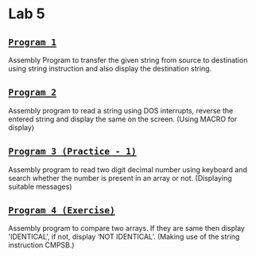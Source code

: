 # Lab 5

## [`Program 1`](L5P1.ASM)

Assembly Program to transfer the given string from source to destination using string instruction and also display the destination string.

## [`Program 2`](L5P2.ASM)

Assembly program to read a string using DOS interrupts, reverse the entered string and display the same on the screen. (Using MACRO for display)

## [`Program 3 (Practice - 1)`](L5PP1.ASM)

Assembly program to read two digit decimal number using keyboard and search whether the number is present in an array or not. (Displaying suitable messages)

## [`Program 4 (Exercise)`](L5E1.ASM)

Assembly program to compare two arrays. If they are same then display 'IDENTICAL', if not, display ‘NOT IDENTICAL’. (Making use of the string instruction CMPSB.)
